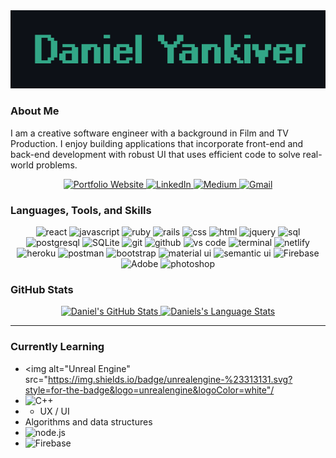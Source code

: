 <div align="center">
    <img src="./banner-github.png" alt="banner" />
</div>

### About Me 
I am a creative software engineer with a background in Film and TV Production. I enjoy building applications that incorporate front-end and back-end development with robust UI that uses efficient code to solve real-world problems.

<div align="center">
    <a href="https://www.danielyankiver.com/">
        <img src="https://img.shields.io/badge/check%20out%20my%20Portfolio-042549?style=for-the-badge&logo=moleculer&logoColor=white" alt="Portfolio Website"/>
    </a>
    <a href="https://www.linkedin.com/in/daniel-yankiver/">
        <img src="https://img.shields.io/badge/visit%20my%20Linkedin-0A66C2?style=for-the-badge&logo=linkedin&logoColor=white" alt="LinkedIn"/>
    </a>
    <a href="https://danielyankiver.medium.com/">
        <img src="https://img.shields.io/badge/read%20my%20blogs%20on%20medium-black?style=for-the-badge&logo=medium&logoColor=white" alt="Medium"/>
    </a>
    <a href="mailto:dyankiver@gmail.com">
        <img src="https://img.shields.io/badge/email%20me-EA4335?style=for-the-badge&logo=gmail&logoColor=white" alt="Gmail"/>
    </a>
</div>

### Languages, Tools, and Skills
<div align="center">
    <img src="https://img.shields.io/badge/React-61DAFB?style=for-the-badge&logo=react&logoColor=black" alt="react" />
    <img src="https://img.shields.io/badge/JavaScript-F7DF1E?style=for-the-badge&logo=javascript&logoColor=black" alt="javascript" />
    <img src="https://img.shields.io/badge/Ruby-CC342D?style=for-the-badge&logo=ruby&logoColor=white" alt="ruby" />
    <img src="https://img.shields.io/badge/Ruby%20on%20rails-CC0000?style=for-the-badge&logo=ruby%20on%20rails&logoColor=white" alt="rails" />
    <img src="https://img.shields.io/badge/css-1572B6?style=for-the-badge&logo=css3&logoColor=white" alt="css" />
    <img src="https://img.shields.io/badge/HTML-E34F26?style=for-the-badge&logo=html5&logoColor=white" alt="html" />
    <img src="https://img.shields.io/badge/jQuery-0769AD?style=for-the-badge&logo=jquery&logoColor=white" alt="jquery" />
    <img src="https://img.shields.io/badge/SQL-407AFC?style=for-the-badge&logo=icloud&logoColor=white" alt="sql" />
    <img src="https://img.shields.io/badge/postgresql-336791?style=for-the-badge&logo=postgresql&logoColor=white" alt="postgresql" />
    <img src="https://img.shields.io/badge/sqlite-003B57?style=for-the-badge&logo=sqlite&logoColor=white" alt="SQLite" />
    <img src="https://img.shields.io/badge/Git-F05032?style=for-the-badge&logo=git&logoColor=white" alt="git" />
    <img src="https://img.shields.io/badge/GitHub-100000?style=for-the-badge&logo=github&logoColor=white" alt="github" />
    <img src="https://img.shields.io/badge/vs%20code-007ACC?style=for-the-badge&logo=visual%20studio%20code&logoColor=white" alt="vs code" />
    <img src="https://img.shields.io/badge/terminal%20commands-black?style=for-the-badge&logo=windows%20terminal&logoColor=white" alt="terminal" />
    <img src="https://img.shields.io/badge/Netlify-00C7B7?style=for-the-badge&logo=netlify&logoColor=white" alt="netlify" />
    <img src="https://img.shields.io/badge/Heroku-430098?style=for-the-badge&logo=heroku&logoColor=white" alt="heroku" />
    <img src="https://img.shields.io/badge/postman-FF6C37?style=for-the-badge&logo=postman&logoColor=white" alt="postman" />
    <img src="https://img.shields.io/badge/bootstrap-7952B3?style=for-the-badge&logo=bootstrap&logoColor=white" alt="bootstrap" />
    <img src="https://img.shields.io/badge/material--ui-0081CB?style=for-the-badge&logo=material-ui&logoColor=white" alt="material ui" />
    <img src="https://img.shields.io/badge/semantic%20ui-35BDB2?style=for-the-badge&logo=semantic%20ui%20react&logoColor=white" alt="semantic ui" />
    <img src="https://img.shields.io/badge/firebase-%23039BE5.svg?style=for-the-badge&logo=firebase&logoColor=white" alt="Firebase"/>
    <img src="https://img.shields.io/badge/adobe-%23FF0000.svg?style=for-the-badge&logo=adobe&logoColor=white" alt="Adobe" />
    <img src="https://img.shields.io/badge/adobe%20photoshop-31A8FF?style=for-the-badge&logo=adobe%20photoshop&logoColor=white" alt="photoshop" />
</div>

### GitHub Stats

<p align="center">
    <a href="https://github.com/danielyankiver">
        <img src="https://github-readme-stats.vercel.app/api?username=danielyankiver&show_icons=true&hide=stars&hide_border=true&theme=gotham" alt="Daniel's GitHub Stats" />
        <img src="https://github-readme-stats.vercel.app/api/top-langs/?username=danielyankiver&layout=compact&hide_border=true&theme=gotham" alt="Daniels's Language Stats" />
    </a>
</p>

---

### Currently Learning

- <img alt="Unreal Engine" src="https://img.shields.io/badge/unrealengine-%23313131.svg?style=for-the-badge&logo=unrealengine&logoColor=white"/
- <img src="https://img.shields.io/badge/c++-%2300599C.svg?style=for-the-badge&logo=c%2B%2B&logoColor=white" alt="C++" />
- - UX / UI 
- Algorithms and data structures
-  <img src="https://img.shields.io/badge/node.js-339933?style=for-the-badge&logo=node-dot-js&logoColor=white" alt="node.js" />
- <img src="https://img.shields.io/badge/firebase-%23039BE5.svg?style=for-the-badge&logo=firebase&logoColor=white" alt="Firebase"/>


<!-- ---

<div align='center'>

![](https://komarev.com/ghpvc/?username=danielyankiver&label=Profile+Views)

</div> -->

